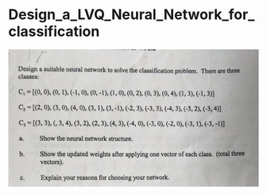 # Design_a_LVQ_Neural_Network_for_classification
![alt text](https://github.com/fmkazemi/Design_a_LVQ_Neural_Network_for_classification/blob/master/problem.jpg)

